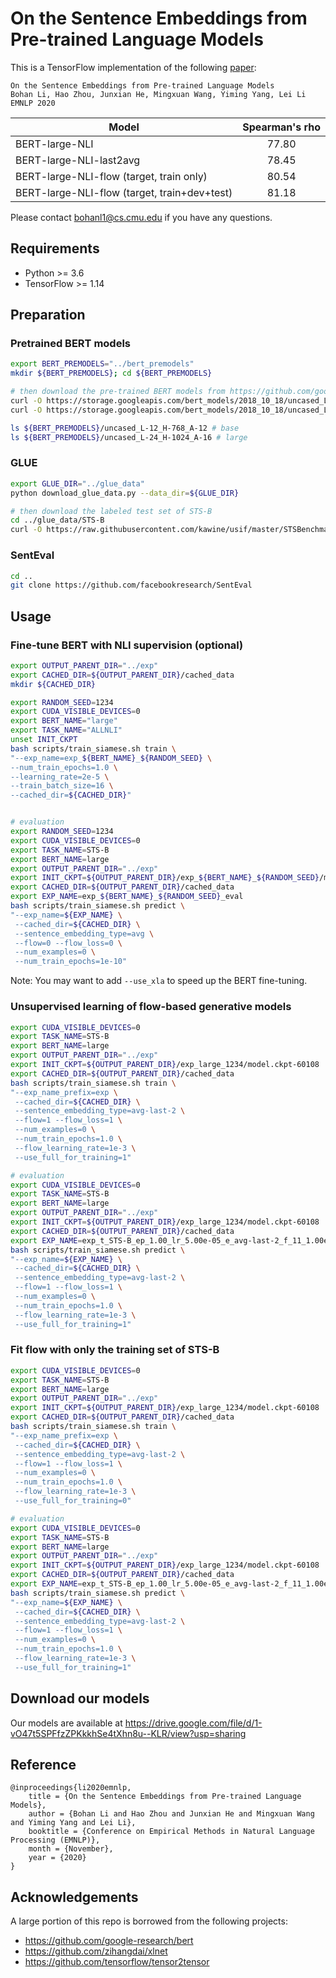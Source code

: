 # On the Sentence Embeddings from Pre-trained Language Models

This is a TensorFlow implementation of the following [paper](https://arxiv.org/abs/2011.05864):

```
On the Sentence Embeddings from Pre-trained Language Models
Bohan Li, Hao Zhou, Junxian He, Mingxuan Wang, Yiming Yang, Lei Li
EMNLP 2020
```

Model                                        | Spearman's rho 
-------------------------------------------- | :-------------: 
BERT-large-NLI                               | 77.80    
BERT-large-NLI-last2avg                      | 78.45   
BERT-large-NLI-flow (target, train only)     | 80.54 
BERT-large-NLI-flow (target, train+dev+test) | 81.18    
  

Please contact bohanl1@cs.cmu.edu if you have any questions.


## Requirements

* Python >= 3.6
* TensorFlow >= 1.14

## Preparation

### Pretrained BERT models
```bash
export BERT_PREMODELS="../bert_premodels"
mkdir ${BERT_PREMODELS}; cd ${BERT_PREMODELS}

# then download the pre-trained BERT models from https://github.com/google-research/bert
curl -O https://storage.googleapis.com/bert_models/2018_10_18/uncased_L-12_H-768_A-12.zip
curl -O https://storage.googleapis.com/bert_models/2018_10_18/uncased_L-24_H-1024_A-16.zip

ls ${BERT_PREMODELS}/uncased_L-12_H-768_A-12 # base
ls ${BERT_PREMODELS}/uncased_L-24_H-1024_A-16 # large
```

### GLUE
```bash
export GLUE_DIR="../glue_data"
python download_glue_data.py --data_dir=${GLUE_DIR}

# then download the labeled test set of STS-B
cd ../glue_data/STS-B
curl -O https://raw.githubusercontent.com/kawine/usif/master/STSBenchmark/sts-test.csv
```

### SentEval
```bash
cd ..
git clone https://github.com/facebookresearch/SentEval
```

## Usage

### Fine-tune BERT with NLI supervision (optional)
```bash
export OUTPUT_PARENT_DIR="../exp"
export CACHED_DIR=${OUTPUT_PARENT_DIR}/cached_data
mkdir ${CACHED_DIR}

export RANDOM_SEED=1234
export CUDA_VISIBLE_DEVICES=0
export BERT_NAME="large"
export TASK_NAME="ALLNLI"
unset INIT_CKPT
bash scripts/train_siamese.sh train \
"--exp_name=exp_${BERT_NAME}_${RANDOM_SEED} \
--num_train_epochs=1.0 \
--learning_rate=2e-5 \
--train_batch_size=16 \
--cached_dir=${CACHED_DIR}"


# evaluation
export RANDOM_SEED=1234
export CUDA_VISIBLE_DEVICES=0
export TASK_NAME=STS-B
export BERT_NAME=large
export OUTPUT_PARENT_DIR="../exp"
export INIT_CKPT=${OUTPUT_PARENT_DIR}/exp_${BERT_NAME}_${RANDOM_SEED}/model.ckpt-60108
export CACHED_DIR=${OUTPUT_PARENT_DIR}/cached_data
export EXP_NAME=exp_${BERT_NAME}_${RANDOM_SEED}_eval
bash scripts/train_siamese.sh predict \
"--exp_name=${EXP_NAME} \
 --cached_dir=${CACHED_DIR} \
 --sentence_embedding_type=avg \
 --flow=0 --flow_loss=0 \
 --num_examples=0 \
 --num_train_epochs=1e-10"
```

Note: You may want to add `--use_xla` to speed up the BERT fine-tuning.

### Unsupervised learning of flow-based generative models
```bash
export CUDA_VISIBLE_DEVICES=0
export TASK_NAME=STS-B
export BERT_NAME=large
export OUTPUT_PARENT_DIR="../exp"
export INIT_CKPT=${OUTPUT_PARENT_DIR}/exp_large_1234/model.ckpt-60108
export CACHED_DIR=${OUTPUT_PARENT_DIR}/cached_data
bash scripts/train_siamese.sh train \
"--exp_name_prefix=exp \
 --cached_dir=${CACHED_DIR} \
 --sentence_embedding_type=avg-last-2 \
 --flow=1 --flow_loss=1 \
 --num_examples=0 \
 --num_train_epochs=1.0 \
 --flow_learning_rate=1e-3 \
 --use_full_for_training=1"

# evaluation
export CUDA_VISIBLE_DEVICES=0
export TASK_NAME=STS-B
export BERT_NAME=large
export OUTPUT_PARENT_DIR="../exp"
export INIT_CKPT=${OUTPUT_PARENT_DIR}/exp_large_1234/model.ckpt-60108
export CACHED_DIR=${OUTPUT_PARENT_DIR}/cached_data
export EXP_NAME=exp_t_STS-B_ep_1.00_lr_5.00e-05_e_avg-last-2_f_11_1.00e-03_allsplits
bash scripts/train_siamese.sh predict \
"--exp_name=${EXP_NAME} \
 --cached_dir=${CACHED_DIR} \
 --sentence_embedding_type=avg-last-2 \
 --flow=1 --flow_loss=1 \
 --num_examples=0 \
 --num_train_epochs=1.0 \
 --flow_learning_rate=1e-3 \
 --use_full_for_training=1"
```

### Fit flow with only the training set of STS-B
```bash
export CUDA_VISIBLE_DEVICES=0
export TASK_NAME=STS-B
export BERT_NAME=large
export OUTPUT_PARENT_DIR="../exp"
export INIT_CKPT=${OUTPUT_PARENT_DIR}/exp_large_1234/model.ckpt-60108
export CACHED_DIR=${OUTPUT_PARENT_DIR}/cached_data
bash scripts/train_siamese.sh train \
"--exp_name_prefix=exp \
 --cached_dir=${CACHED_DIR} \
 --sentence_embedding_type=avg-last-2 \
 --flow=1 --flow_loss=1 \
 --num_examples=0 \
 --num_train_epochs=1.0 \
 --flow_learning_rate=1e-3 \
 --use_full_for_training=0"

# evaluation
export CUDA_VISIBLE_DEVICES=0
export TASK_NAME=STS-B
export BERT_NAME=large
export OUTPUT_PARENT_DIR="../exp"
export INIT_CKPT=${OUTPUT_PARENT_DIR}/exp_large_1234/model.ckpt-60108
export CACHED_DIR=${OUTPUT_PARENT_DIR}/cached_data
export EXP_NAME=exp_t_STS-B_ep_1.00_lr_5.00e-05_e_avg-last-2_f_11_1.00e-03
bash scripts/train_siamese.sh predict \
"--exp_name=${EXP_NAME} \
 --cached_dir=${CACHED_DIR} \
 --sentence_embedding_type=avg-last-2 \
 --flow=1 --flow_loss=1 \
 --num_examples=0 \
 --num_train_epochs=1.0 \
 --flow_learning_rate=1e-3 \
 --use_full_for_training=1"
```

## Download our models
Our models are available at https://drive.google.com/file/d/1-vO47t5SPFfzZPKkkhSe4tXhn8u--KLR/view?usp=sharing

## Reference

```
@inproceedings{li2020emnlp,
    title = {On the Sentence Embeddings from Pre-trained Language Models},
    author = {Bohan Li and Hao Zhou and Junxian He and Mingxuan Wang and Yiming Yang and Lei Li},
    booktitle = {Conference on Empirical Methods in Natural Language Processing (EMNLP)},
    month = {November},
    year = {2020}
}

```

## Acknowledgements

A large portion of this repo is borrowed from the following projects:
- https://github.com/google-research/bert
- https://github.com/zihangdai/xlnet
- https://github.com/tensorflow/tensor2tensor


